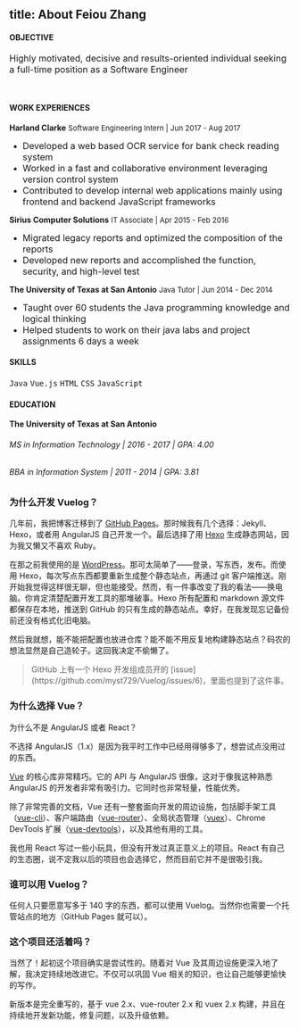 title: About Feiou Zhang
------------------------------------
<!-- en-US:+ -->

#### OBJECTIVE

<font size=3>Highly motivated, decisive and results-oriented individual seeking a full-time position as a Software Engineer</font>

</br>

#### WORK EXPERIENCES

**Harland Clarke** <font size=2>Software Engineering Intern | Jun 2017 - Aug 2017</font>

- <font size=3>Developed a web based OCR service for bank check reading system</font>
- <font size=3>Worked in a fast and collaborative environment leveraging version control system</font>
-	<font size=3>Contributed to develop internal web applications mainly using frontend and backend JavaScript frameworks</font>

**Sirius Computer Solutions** <font size=2>IT Associate | Apr 2015 - Feb 2016</font>
-	<font size=3>Migrated legacy reports and optimized the composition of the reports</font>
-	<font size=3>Developed new reports and accomplished the function, security, and high-level test</font>

**The University of Texas at San Antonio** <font size=2>Java Tutor | Jun 2014 - Dec 2014</font>

- <font size=3>Taught over 60 students the Java programming knowledge and logical thinking</font>
- <font size=3>Helped students to work on their java labs and project assignments 6 days a week</font>

#### SKILLS

<font size=3>`Java` `Vue.js` `HTML` `CSS` `JavaScript`</font>

#### EDUCATION

**The University of Texas at San Antonio** <font size=2></font>
###### MS in Information Technology | 2016 - 2017 | GPA: 4.00

###### BBA in Information System | 2011 - 2014 | GPA: 3.81

<!-- en-US:- -->

<!-- zh-CN:+ -->

### 为什么开发 Vuelog？

几年前，我把博客迁移到了 [GitHub Pages](https://pages.github.com/)。那时候我有几个选择：Jekyll、Hexo，或者用 AngularJS 自己开发一个。最后选择了用 [Hexo](https://hexo.io/) 生成静态网站，因为我又懒又不喜欢 Ruby。

在那之前我使用的是 [WordPress](https://wordpress.org/)。那可太简单了——登录，写东西，发布。而使用 Hexo，每次写点东西都要重新生成整个静态站点，再通过 git 客户端推送。刚开始我觉得这样很无聊，但也能接受。然而，有一件事改变了我的看法——换电脑。你肯定清楚配置开发工具的那堆破事。Hexo 所有配置和 markdown 源文件都保存在本地，推送到 GitHub 的只有生成的静态站点。幸好，在我发现忘记备份前还没有格式化旧电脑。

然后我就想，能不能把配置也放进仓库？能不能不用反复地构建静态站点？码农的想法显然是自己造轮子。这回我决定不偷懒了。

<blockquote class="tip">
  <p>GitHub 上有一个 Hexo 开发组成员开的 [issue](https://github.com/myst729/Vuelog/issues/6)，里面也提到了这件事。</p>
</blockquote>

### 为什么选择 Vue？

为什么不是 AngularJS 或者 React？

不选择 AngularJS（1.x）是因为我平时工作中已经用得够多了，想尝试点没用过的东西。

[Vue](http://vuejs.org/) 的核心库非常精巧。它的 API 与 AngularJS 很像，这对于像我这种熟悉 AngularJS 的开发者非常有吸引力。它同时也非常轻量，性能优秀。

除了非常完善的文档，Vue 还有一整套面向开发的周边设施，包括脚手架工具（[vue-cli](https://github.com/vuejs/vue-cli)）、客户端路由（[vue-router](https://github.com/vuejs/vue-router)）、全局状态管理（[vuex](https://github.com/vuejs/vuex)）、Chrome DevTools 扩展（[vue-devtools](https://github.com/vuejs/vue-devtools)），以及其他有用的工具。

我也用 React 写过一些小玩具，但没有开发过真正意义上的项目。React 有自己的生态圈，说不定我以后的项目也会选择它，然而目前它并不是很吸引我。

### 谁可以用 Vuelog？

任何人只要愿意写多于 140 字的东西，都可以使用 Vuelog。当然你也需要一个托管站点的地方（GitHub Pages 就可以）。

### 这个项目还活着吗？

当然了！起初这个项目确实是尝试性的。随着对 Vue 及其周边设施更深入地了解，我决定持续地改进它。不仅可以巩固 Vue 相关的知识，也让自己能够更愉快的写作。

新版本是完全重写的，基于 vue 2.x、vue-router 2.x 和 vuex 2.x 构建，并且在持续地开发新功能，修复问题，以及升级依赖。

<!-- zh-CN:- -->
